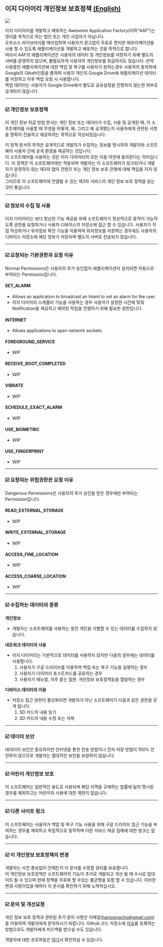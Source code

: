 ## 이지 다이어리 개인정보 보호정책 [(English)](https://github.com/hanjoongcho/aaf-easydiary/blob/master/Privacy.md)
![](https://raw.githubusercontent.com/hanjoongcho/aaf-easydiary/master/app/src/main/res/mipmap-xxhdpi/ic_launcher.png)   

이지 다이어리를 개발하고 배포하는 Awesome Application Factory(이하"AAF")는 영리를 목적으로 하는 법인 또는 개인 사업자가 아닙니다.  
오프소스 라이브러리를 매쉬업하여 사용자가 광고없이 무료로 편리한 애프리케이션을 사용 할 수 있도록 애플리케이션을 개발하고 배포하는 것을 목적으로 합니다.  
따라서 AAF의 애플리케이션은 사용자의 데이터 및 개인정보를 저장하기 위해 별도의 서버를 운영하지 않으며, 불필요하게 사용자의 개인정보를 취급하지도 않습니다. 만약 사용중인 애플리케이션에 대한 백업 및 복구를 사용자가 원하는경우 사용자의 동의하에 Google의 OAuth인증을 통하여 사용자 개인의 Google Drive에 애플리케이션 데이터를 저장하고 이후 백업 요청 시 사용합니다.  
백업 데이터는 사용자가 Google Drive에서 별도로 공유설정을 진행하지 않는한 외부로 공개되지 않습니다.

---

### ☑️ 개인정보 보호정책  
이 개인 정보 취급 방침 문서는 개인 정보 또는 데이터가 수집, 사용 및 공개된 때, 이 소프트웨어를 사용할 때 무엇을 어떻게, 왜, 그리고 왜 공개했는지 사용자에게 관련된 사항을 명확히 진술하고 제공하려는 목적으로 작성되었습니다.  

이 정책 문서의 목적은 공개적으로 개발자가 수집하는 정보를 명시하여 개발자와 소프트웨어 사용자 간에 공개 환경을 제공하는 것입니다.  
이 소프트웨어를 사용하는 것은 이지 다이어리의 모든 이용 약관에 동의한다는 의미입니다. 이 정책은 이 소프트웨어에만 적용되며 개발자는 이 소프트웨어가 링크되거나 개발자가 운영하지 않는 제3자 앱의 콘텐츠 또는 개인 정보 보호 관행에 대해 책임을 지지 않습니다.  
그러므로 이 소프트웨어에 연결될 수 있는 제3자 서비스의 개인 정보 보호 정책을 읽는 것이 좋습니다.  

---

### ☑️ 정보의 수집 및 사용  
이지 다이어리는 보다 향상된 기능 제공을 위해 소프트웨어가 정상적으로 동작이 가능하도록 권한을 요청하거나 사용자 디바이스의 저장소에 접근 할 수 있습니다.
사용자가 직접 작성하거나 위치정보 확인 기능을 이용하여 위치정보를 저장하는 경우에도 사용자의 디바이스 저장소에 해당 정보가 저장되며 별도의 서버로 전송되지 않습니다.

---

### ☑️ 요청되는 기본권한과 요청 이유
Normal Permissions은 사용자의 추가 승인없이 애플리케이션이 설치되면 자동으로 부여되는 Permission입니다.

#### SET_ALARM
* Allows an application to broadcast an Intent to set an alarm for the user.   
* 이지 다이어리 스케줄러 기능을 사용하는 경우 사용자가 설정한 시간에 맞춰 Notification을 제공하고 예약된 작업을 진행하기 위해 필요한 권한입니다.
#### INTERNET
* Allows applications to open network sockets.
#### FOREGROUND_SERVICE
* WIP
#### RECEIVE_BOOT_COMPLETED
* WIP
#### VIBRATE
* WIP
#### SCHEDULE_EXACT_ALARM
* WIP
#### USE_BIOMETRIC
* WIP
#### USE_FINGERPRINT
* WIP

---

### ☑️ 요청되는 위험권한관 요청 이유
Dangerous Permissions은 사용자의 추가 승인을 받은 경우에만 부여되는 Permission입니다.
#### READ_EXTERNAL_STORAGE
* WIP
#### WRITE_EXTERNAL_STORAGE
* WIP
#### ACCESS_FINE_LOCATION
* WIP
#### ACCESS_COARSE_LOCATION
* WIP

---

### ☑️ 수집하는 데이터의 종류

__개인정보__  
* 개발자는 소프트웨어를 사용하는 동안 개인을 식별할 수 있는 데이터를 수집하지 않습니다.

__네트워크 데이터의 사용__  
* 이지 다이어리는 기본적으로 데이터를 사용하지 않지만 다음의 경우에는 데이터를 사용합니다.  
  1. 사용자가 구글 드라이브를 이용하여 백업 또는 복구 기능을 실행하는 경우  
  2. 사용자가 다이어리 포스트카드를 공유하는 경우  
  3. 사용자가 매뉴얼, 자주 묻는 질문, 개인정보 보호정책등을 열람하는 경우  

__디바이스 데이터의 이용__  
* 저장소 접근 권한이 활성화되면 개발자가 아닌 소프트웨어가 다음과 같은 권한을 갖게 됩니다.  
  1. SD 카드의 내용 읽기  
  2. SD 카드의 내용 수정 또는 삭제  

---

### ☑️ 데이터 보안

데이터의 보안은 중요하지만 인터넷을 통한 전송 방법이나 전자 저장 방법이 100% 안전하지 않으므로 개발자는 절대적인 보안을 보장하지 않습니다.

---


### ☑️ 어린이 개인정보 보호

이 소프트웨어는 일반적인 용도로 사용되며 해당 지역을 규제하는 법률에 달리 명시된 경우를 제외하고는 어린이의 사용에 대한 제한이 없습니다.

---

### ☑️ 다른 사이트 링크

이 소프트웨어는 사용자가 백업 및 복구 기능 사용을 위해 구글 드라이브 접근 기능을 부여하는 경우를 제외하고 독립적으로 동작하며 다른 서비스 제공 업체에 대한 링크는 없습니다.  
 
---

### ☑️ 이 개인정보 보호정책의 변경  
개발자는 사전 통보없이 언제든지 이 문서를 수정할 권리를 보유합니다.  
이 개인정보 보호정책은 소프트웨어의 기능이 추가로 개발되고 개선 될 때 수시로 업데이트 될 수 있으며 현재 정책을 무효화 할 수있는 불균형을 포함 할 수 있습니다. 이러한 변경 사항이있을 때마다 이 문서를 확인하기 위해 노력하십시오.

---
      
### ☑️ 문의 및 개선요청 

개인 정보 보호 정책과 관련된 추가 문의 사항은 이메일(hanjoongcho@gmail.com)을 이용하여 개발자에게 문의하시기 바랍니다. Github 코드 저장소에 [이슈](https://github.com/hanjoongcho/aaf-easydiary/issues/new)를 등록하는 방법으로도 개발자에게 피드백을 받으실 수도 있습니다.  

개발자에 대한 프로파일은 [여기](https://github.com/hanjoongcho)서 확인하실 수 있습니다.
